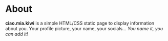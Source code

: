 # About
**ciao.mia.kiwi** is a simple HTML/CSS static page to display information about you. Your profile picture, your name, your socials... _You name it, you can add it!_